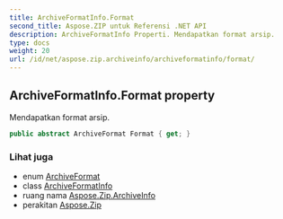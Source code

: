 ```yaml
---
title: ArchiveFormatInfo.Format
second_title: Aspose.ZIP untuk Referensi .NET API
description: ArchiveFormatInfo Properti. Mendapatkan format arsip.
type: docs
weight: 20
url: /id/net/aspose.zip.archiveinfo/archiveformatinfo/format/
---
```

## ArchiveFormatInfo.Format property

Mendapatkan format arsip.

```csharp
public abstract ArchiveFormat Format { get; }
```

### Lihat juga

* enum [ArchiveFormat](../../archiveformat/)
* class [ArchiveFormatInfo](../)
* ruang nama [Aspose.Zip.ArchiveInfo](../../archiveformatinfo/)
* perakitan [Aspose.Zip](../../../)


